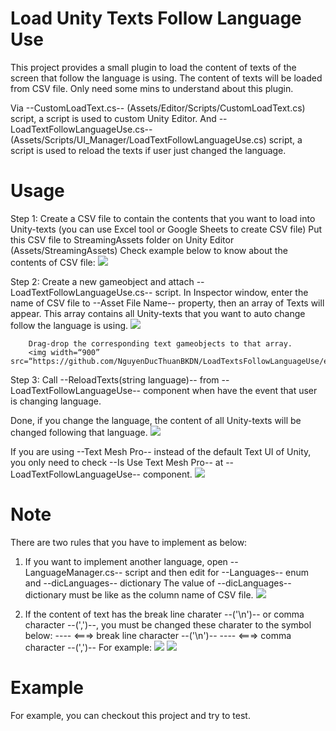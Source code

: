 # Load Unity Texts Follow Language Use
This project provides a small plugin to load the content of texts of the screen that follow the language is using.
The content of texts will be loaded from CSV file. Only need some mins to understand about this plugin.

Via --CustomLoadText.cs-- (Assets/Editor/Scripts/CustomLoadText.cs) script, a script is used to custom Unity Editor. And --LoadTextFollowLanguageUse.cs-- (Assets/Scripts/UI_Manager/LoadTextFollowLanguageUse.cs) script, a script is used to reload the texts if user just changed the language.


# Usage

Step 1: Create a CSV file to contain the contents that you want to load into Unity-texts (you can use Excel tool or Google Sheets to create CSV file)
        Put this CSV file to StreamingAssets folder on Unity Editor (Assets/StreamingAssets)
        Check example below to know about the contents of CSV file:
        <img width=“900” src=“https://github.com/NguyenDucThuanBKDN/LoadTextsFollowLanguageUse/edit/master/Document/IMG_1.png”>

Step 2: Create a new gameobject and attach --LoadTextFollowLanguageUse.cs-- script.
        In Inspector window, enter the name of CSV file to --Asset File Name-- property, then an array of Texts will appear.
        This array contains all Unity-texts that you want to auto change follow the language is using.
        <img width=“900” src=“https://github.com/NguyenDucThuanBKDN/LoadTextsFollowLanguageUse/edit/master/Document/IMG_2.gif”>
        
        Drag-drop the corresponding text gameobjects to that array.
        <img width=“900” src=“https://github.com/NguyenDucThuanBKDN/LoadTextsFollowLanguageUse/edit/master/Document/IMG_3.gif”>

Step 3: Call --ReloadTexts(string language)-- from --LoadTextFollowLanguageUse-- component when have the event that user is changing language.

Done, if you change the language, the content of all Unity-texts will be changed following that language.
<img width=“900” src=“https://github.com/NguyenDucThuanBKDN/LoadTextsFollowLanguageUse/edit/master/Document/IMG_4.gif”>

If you are using --Text Mesh Pro-- instead of the default Text UI of Unity, you only need to check --Is Use Text Mesh Pro-- at --LoadTextFollowLanguageUse-- component.
<img width=“900” src=“https://github.com/NguyenDucThuanBKDN/LoadTextsFollowLanguageUse/edit/master/Document/IMG_5.gif”>


# Note

There are two rules that you have to implement as below:
1. If you want to implement another language, open --LanguageManager.cs-- script and then edit for --Languages-- enum and --dicLanguages-- dictionary
   The value of --dicLanguages-- dictionary must be like as the column name of CSV file.
   <img width=“900” src=“https://github.com/NguyenDucThuanBKDN/LoadTextsFollowLanguageUse/edit/master/Document/IMG_5.png”>
   
2. If the content of text has the break line charater --('\n')-- or comma character --(',')--, you must be changed these charater to the symbol below:
   --<bl>--  <===> break line character --('\n')--
   --<nc>--  <===> comma character --(',')--
   For example: 
        <img width=“900” src=“https://github.com/NguyenDucThuanBKDN/LoadTextsFollowLanguageUse/edit/master/Document/IMG_6.png”>
        <img width=“900” src=“https://github.com/NguyenDucThuanBKDN/LoadTextsFollowLanguageUse/edit/master/Document/IMG_7.png”>
  
# Example
For example, you can checkout this project and try to test. 
